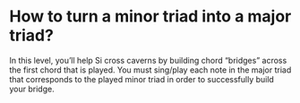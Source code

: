 # How to turn a minor triad into a major triad?

In this level, you’ll help Si cross caverns by building chord “bridges” across the first chord that is played. You must sing/play each note in the major triad that corresponds to the played minor triad in order to successfully build your bridge.